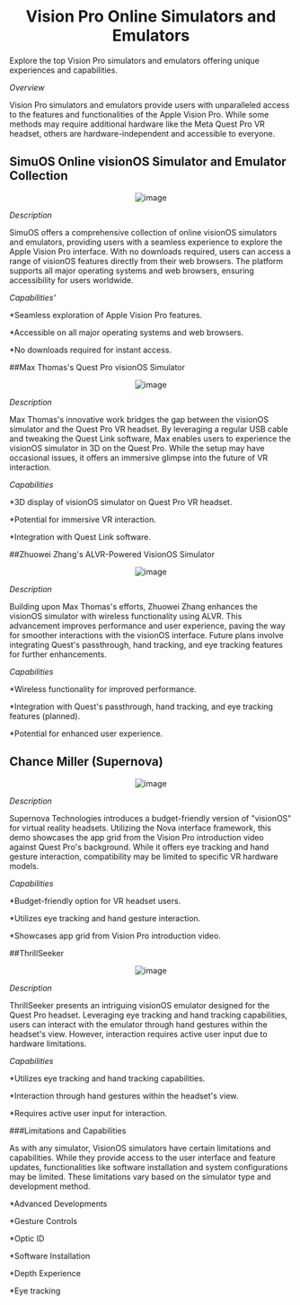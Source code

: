 
<div align="center">

# Vision Pro Online Simulators and Emulators
 
</div>

Explore the top Vision Pro simulators and emulators offering unique experiences and capabilities.

*Overview*

Vision Pro simulators and emulators provide users with unparalleled access to the features and functionalities of the Apple Vision Pro. While some methods may require additional hardware like the Meta Quest Pro VR headset, others are hardware-independent and accessible to everyone.

## SimuOS Online visionOS Simulator and Emulator Collection

<div align="center">

![image](https://github.com/Emmajo2022/visionOS-online-Simulator/assets/169425726/a988b9f9-4173-40a7-b464-202a39dd204f)
 
</div>

*Description*

SimuOS offers a comprehensive collection of online visionOS simulators and emulators, providing users with a seamless experience to explore the Apple Vision Pro interface. With no downloads required, users can access a range of visionOS features directly from their web browsers. The platform supports all major operating systems and web browsers, ensuring accessibility for users worldwide.

*Capabilities'*

*Seamless exploration of Apple Vision Pro features.

*Accessible on all major operating systems and web browsers.

*No downloads required for instant access.

##Max Thomas's Quest Pro visionOS Simulator

<div align="center">

![image](https://github.com/Emmajo2022/visionOS-online-Simulator/assets/169425726/90133a25-2b84-4f97-b421-1a88879727f6)

</div>

*Description*

Max Thomas's innovative work bridges the gap between the visionOS simulator and the Quest Pro VR headset. By leveraging a regular USB cable and tweaking the Quest Link software, Max enables users to experience the visionOS simulator in 3D on the Quest Pro. While the setup may have occasional issues, it offers an immersive glimpse into the future of VR interaction.

*Capabilities*

*3D display of visionOS simulator on Quest Pro VR headset.

*Potential for immersive VR interaction.

*Integration with Quest Link software.

##Zhuowei Zhang's ALVR-Powered VisionOS Simulator

<div align="center">

![image](https://github.com/Emmajo2022/visionOS-online-Simulator/assets/169425726/27b15423-4637-40ef-9e15-55f59d901b35)

</div>

*Description*

Building upon Max Thomas's efforts, Zhuowei Zhang enhances the visionOS simulator with wireless functionality using ALVR. This advancement improves performance and user experience, paving the way for smoother interactions with the visionOS interface. Future plans involve integrating Quest's passthrough, hand tracking, and eye tracking features for further enhancements.

*Capabilities*

*Wireless functionality for improved performance.

*Integration with Quest's passthrough, hand tracking, and eye tracking features (planned).

*Potential for enhanced user experience.

## Chance Miller (Supernova)

<div align="center">

![image](https://github.com/Emmajo2022/visionOS-online-Simulator/assets/169425726/74e884dc-f33e-4266-a099-69d23181b647)

</div>

*Description*

Supernova Technologies introduces a budget-friendly version of "visionOS" for virtual reality headsets. Utilizing the Nova interface framework, this demo showcases the app grid from the Vision Pro introduction video against Quest Pro's background. While it offers eye tracking and hand gesture interaction, compatibility may be limited to specific VR hardware models.

*Capabilities*

*Budget-friendly option for VR headset users.

*Utilizes eye tracking and hand gesture interaction.

*Showcases app grid from Vision Pro introduction video.

##ThrillSeeker

<div align="center">

![image](https://github.com/Emmajo2022/visionOS-online-Simulator/assets/169425726/27d6b9f8-2f7b-4280-8320-ea1fdb2d153b)

</div>

*Description*

ThrillSeeker presents an intriguing visionOS emulator designed for the Quest Pro headset. Leveraging eye tracking and hand tracking capabilities, users can interact with the emulator through hand gestures within the headset's view. However, interaction requires active user input due to hardware limitations.

*Capabilities*

*Utilizes eye tracking and hand tracking capabilities.

*Interaction through hand gestures within the headset's view.

*Requires active user input for interaction.

###Limitations and Capabilities

As with any simulator, VisionOS simulators have certain limitations and capabilities. While they provide access to the user interface and feature updates, functionalities like software installation and system configurations may be limited. These limitations vary based on the simulator type and development method.

*Advanced Developments

*Gesture Controls

*Optic ID

*Software Installation

*Depth Experience

*Eye tracking
